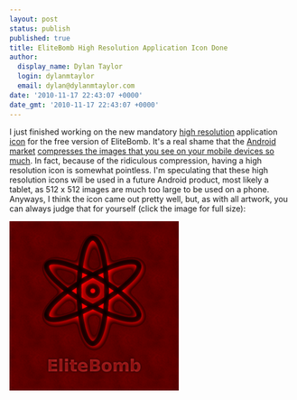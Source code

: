 ```yaml
---
layout: post
status: publish
published: true
title: EliteBomb High Resolution Application Icon Done
author:
  display_name: Dylan Taylor
  login: dylanmtaylor
  email: dylan@dylanmtaylor.com
date: '2010-11-17 22:43:07 +0000'
date_gmt: '2010-11-17 22:43:07 +0000'
---
```

<p>I just finished working on the new mandatory <a class="zem_slink" title="Image resolution" rel="wikipedia" href="http://en.wikipedia.org/wiki/Image_resolution">high resolution</a> application <a class="zem_slink" title="Icon" rel="wikipedia" href="http://en.wikipedia.org/wiki/Icon">icon</a> for the free version of EliteBomb. It's a real shame that the <a class="zem_slink" title="Android Market" rel="homepage" href="http://www.android.com/market/">Android market</a> <a title="Android Market Compressed Version" href="/pages/blog/2010/11/17/elitebomb-high-resolution-application-icon-done/pqaaaauvuniz9af5xelevflog3ibpcspp8mfjxm1i2x_lggdfnn7co_9zj1qjwojjzkgbxakdldqor_zttjjikhpog0azfqvaxo2g3ou7leb2_hfjurz96egz3du/">compresses the images that you see on your mobile devices so much</a>. In fact, because of the ridiculous compression, having a high resolution icon is somewhat pointless. I'm speculating that these high resolution icons will be used in a future Android product, most likely a tablet, as 512 x 512 images are much too large to be used on a phone. Anyways, I think the icon came out pretty well, but, as with all artwork, you can always judge that for yourself (click the image for full size):</p>
<p><a rel="attachment wp-att-858" href="/pages/blog/2010/11/17/elitebomb-high-resolution-application-icon-done/elitebomb-hires/"><img class="size-medium wp-image-858 alignnone" title="EliteBomb High Resolution Application Icon" src="/images/blog/2010/11/elitebomb-hires-300x300.png" alt="" width="300" height="300" /></a></p>
